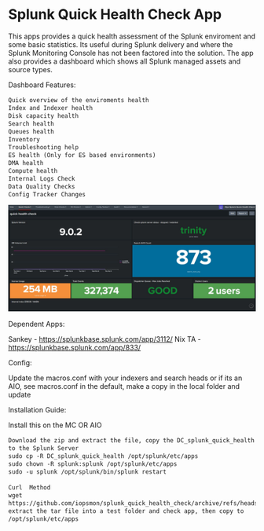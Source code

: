 # Splunk Quick Health Check App

This apps provides a quick health assessment of the Splunk enviroment and some basic statistics. Its useful during Splunk delivery and where the Splunk Monitoring Console has not been factored into the solution. The app also provides a dashboard which shows all Splunk managed assets and source types.

Dashboard Features:

    Quick overview of the enviroments health
    Index and Indexer health
    Disk capacity health
    Search health
    Queues health
    Inventory
    Troubleshooting help
    ES health (Only for ES based environments)
    DMA health
    Compute health
    Internal Logs Check 
    Data Quality Checks
    Config Tracker Changes  

![health image](images/health.jpg)

Dependent Apps:

Sankey - <https://splunkbase.splunk.com/app/3112/>
Nix TA - <https://splunkbase.splunk.com/app/833/>

Config:

Update the macros.conf with your indexers and search heads or if its an AIO, see macros.conf in the default, make a copy in the local folder and update

Installation Guide:

Install this on the MC OR AIO

    Download the zip and extract the file, copy the DC_splunk_quick_health to the Splunk Server
    sudo cp -R DC_splunk_quick_health /opt/splunk/etc/apps
    sudo chown -R splunk:splunk /opt/splunk/etc/apps
    sudo -u splunk /opt/splunk/bin/splunk restart

    Curl  Method
    wget  https://github.com/iopsmon/splunk_quick_health_check/archive/refs/heads/master.tar.gz
    extract the tar file into a test folder and check app, then copy to /opt/splunk/etc/apps 
